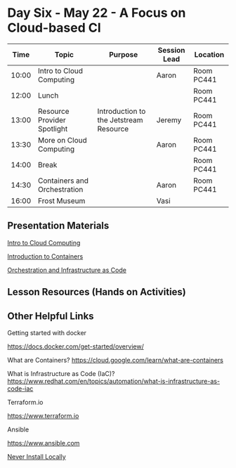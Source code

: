 # Day Six - May 22 - A Focus on Cloud-based CI

| Time | Topic | Purpose | Session Lead | Location |
|------|-------|---------|--------------|----------|
| 10:00 | Intro to Cloud Computing | | Aaron |Room PC441 | 
| 12:00 | Lunch | | |Room PC441 |
| 13:00 | Resource Provider Spotlight | Introduction to the Jetstream Resource | Jeremy |Room PC441 | 
| 13:30 | More on Cloud Computing | | Aaron |Room PC441 | 
| 14:00 | Break | | |Room PC441 | 
| 14:30 | Containers and Orchestration | | Aaron |Room PC441 | 
| 16:00 | Frost Museum | | Vasi | | 

## Presentation Materials

[Intro to Cloud Computing](01-Intro%20to%20Cloud%20Computing/STEP1-Miami-Apr-2023-JS2-Wells.pptx)

[Introduction to Containers](02-Containers/Wells-2023-Introduction-to-Containers.pptx)

[Orchestration and Infrastructure as Code](03-Orchestration/wellsaar-Orchestration-and-IaC.pptx)


## Lesson Resources (Hands on Activities)


## Other Helpful Links

Getting started with docker

https://docs.docker.com/get-started/overview/

What are Containers?
https://cloud.google.com/learn/what-are-containers

What is Infrastructure as Code (IaC)?
https://www.redhat.com/en/topics/automation/what-is-infrastructure-as-code-iac


Terraform.io

https://www.terraform.io

Ansible

https://www.ansible.com

[Never Install Locally](https://www.youtube.com/watch?v=J0NuOlA2xDc)
